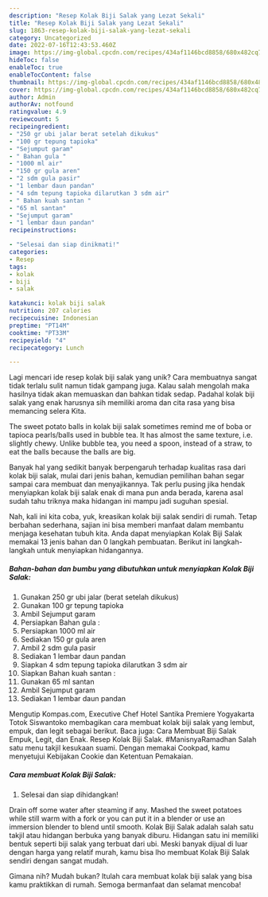 ```yaml
---
description: "Resep Kolak Biji Salak yang Lezat Sekali"
title: "Resep Kolak Biji Salak yang Lezat Sekali"
slug: 1863-resep-kolak-biji-salak-yang-lezat-sekali
category: Uncategorized
date: 2022-07-16T12:43:53.460Z
image: https://img-global.cpcdn.com/recipes/434af1146bcd8858/680x482cq70/kolak-biji-salak-foto-resep-utama.jpg
hideToc: false
enableToc: true
enableTocContent: false
thumbnail: https://img-global.cpcdn.com/recipes/434af1146bcd8858/680x482cq70/kolak-biji-salak-foto-resep-utama.jpg
cover: https://img-global.cpcdn.com/recipes/434af1146bcd8858/680x482cq70/kolak-biji-salak-foto-resep-utama.jpg
author: Admin
authorAv: notfound
ratingvalue: 4.9
reviewcount: 5
recipeingredient:
- "250 gr ubi jalar berat setelah dikukus"
- "100 gr tepung tapioka"
- "Sejumput garam"
- " Bahan gula "
- "1000 ml air"
- "150 gr gula aren"
- "2 sdm gula pasir"
- "1 lembar daun pandan"
- "4 sdm tepung tapioka dilarutkan 3 sdm air"
- " Bahan kuah santan "
- "65 ml santan"
- "Sejumput garam"
- "1 lembar daun pandan"
recipeinstructions:

- "Selesai dan siap dinikmati!"
categories:
- Resep
tags:
- kolak
- biji
- salak

katakunci: kolak biji salak 
nutrition: 207 calories
recipecuisine: Indonesian
preptime: "PT14M"
cooktime: "PT33M"
recipeyield: "4"
recipecategory: Lunch

---
```





Lagi mencari ide resep kolak biji salak yang unik? Cara membuatnya sangat tidak terlalu sulit namun tidak gampang juga. Kalau salah mengolah maka hasilnya tidak akan memuaskan dan bahkan tidak sedap. Padahal kolak biji salak yang enak harusnya sih memiliki aroma dan cita rasa yang bisa memancing selera Kita.





The sweet potato balls in kolak biji salak sometimes remind me of boba or tapioca pearls/balls used in bubble tea. It has almost the same texture, i.e. slightly chewy. Unlike bubble tea, you need a spoon, instead of a straw, to eat the balls because the balls are big.

Banyak hal yang sedikit banyak berpengaruh terhadap kualitas rasa dari kolak biji salak, mulai dari jenis bahan, kemudian pemilihan bahan segar sampai cara membuat dan menyajikannya. Tak perlu pusing jika hendak menyiapkan kolak biji salak enak di mana pun anda berada, karena asal sudah tahu triknya maka hidangan ini mampu jadi suguhan spesial.






Nah, kali ini kita coba, yuk, kreasikan kolak biji salak sendiri di rumah. Tetap berbahan sederhana, sajian ini bisa memberi manfaat dalam membantu menjaga kesehatan tubuh kita. Anda dapat menyiapkan Kolak Biji Salak memakai 13 jenis bahan dan 0 langkah pembuatan. Berikut ini langkah-langkah untuk menyiapkan hidangannya.

<!--inarticleads1-->

##### Bahan-bahan dan bumbu yang dibutuhkan untuk menyiapkan Kolak Biji Salak:

1. Gunakan 250 gr ubi jalar (berat setelah dikukus)
1. Gunakan 100 gr tepung tapioka
1. Ambil Sejumput garam
1. Persiapkan  Bahan gula :
1. Persiapkan 1000 ml air
1. Sediakan 150 gr gula aren
1. Ambil 2 sdm gula pasir
1. Sediakan 1 lembar daun pandan
1. Siapkan 4 sdm tepung tapioka dilarutkan 3 sdm air
1. Siapkan  Bahan kuah santan :
1. Gunakan 65 ml santan
1. Ambil Sejumput garam
1. Sediakan 1 lembar daun pandan


Mengutip Kompas.com, Executive Chef Hotel Santika Premiere Yogyakarta Totok Siswantoko membagikan cara membuat kolak biji salak yang lembut, empuk, dan legit sebagai berikut. Baca juga: Cara Membuat Biji Salak Empuk, Legit, dan Enak. Resep Kolak Biji Salak. #ManisnyaRamadhan Salah satu menu takjil kesukaan suami. Dengan memakai Cookpad, kamu menyetujui Kebijakan Cookie dan Ketentuan Pemakaian. 

<!--inarticleads2-->

##### Cara membuat Kolak Biji Salak:


1. Selesai dan siap dihidangkan!

Drain off some water after steaming if any. Mashed the sweet potatoes while still warm with a fork or you can put it in a blender or use an immersion blender to blend until smooth. Kolak Biji Salak adalah salah satu takjil atau hidangan berbuka yang banyak diburu. Hidangan satu ini memiliki bentuk seperti biji salak yang terbuat dari ubi. Meski banyak dijual di luar dengan harga yang relatif murah, kamu bisa lho membuat Kolak Biji Salak sendiri dengan sangat mudah. 

Gimana nih? Mudah bukan? Itulah cara membuat kolak biji salak yang bisa kamu praktikkan di rumah. Semoga bermanfaat dan selamat mencoba!
